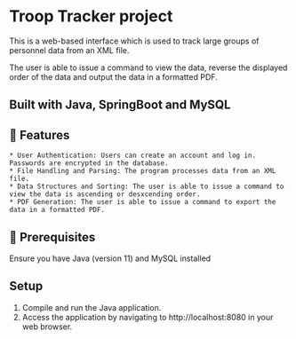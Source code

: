 # Troop Tracker project

This is a web-based interface which is used to track large groups of personnel data from an XML file. 

The user is able to issue a command to view the data, reverse the displayed order of the data and output the data in a formatted PDF.

## Built with Java, SpringBoot and MySQL

## 🌟 Features

    * User Authentication: Users can create an account and log in. Passwords are encrypted in the database.
    * File Handling and Parsing: The program processes data from an XML file. 
    * Data Structures and Sorting: The user is able to issue a command to view the data is ascending or desxcending order.
    * PDF Generation: The user is able to issue a command to export the data in a formatted PDF.

## 🔧 Prerequisites

Ensure you have Java (version 11) and MySQL installed

## Setup

   1. Compile and run the Java application.
   2. Access the application by navigating to http://localhost:8080 in your web browser.

